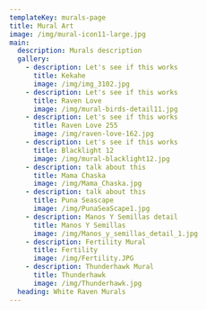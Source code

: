 ```yaml
---
templateKey: murals-page
title: Mural Art
image: /img/mural-icon11-large.jpg
main:
  description: Murals description
  gallery:
    - description: Let's see if this works
      title: Kekahe
      image: /img/img_3102.jpg
    - description: Let's see if this works
      title: Raven Love
      image: /img/mural-birds-detail11.jpg
    - description: Let's see if this works
      title: Raven Love 255
      image: /img/raven-love-162.jpg
    - description: Let's see if this works
      title: Blacklight 12
      image: /img/mural-blacklight12.jpg
    - description: talk about this
      title: Mama Chaska
      image: /img/Mama_Chaska.jpg
    - description: talk about this
      title: Puna Seascape
      image: /img/PunaSeaScape1.jpg
    - description: Manos Y Semillas detail
      title: Manos Y Semillas
      image: /img/Manos_y_semillas_detail_1.jpg
    - description: Fertility Mural
      title: Fertility
      image: /img/Fertility.JPG
    - description: Thunderhawk Mural
      title: Thunderhawk
      image: /img/Thunderhawk.jpg
  heading: White Raven Murals
---
```


